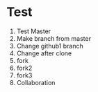 # Test

1. Test Master
2. Make branch from master
3. Change github1 branch
4. Change after clone
5. fork
6. fork2
7. fork3
8. Collaboration
